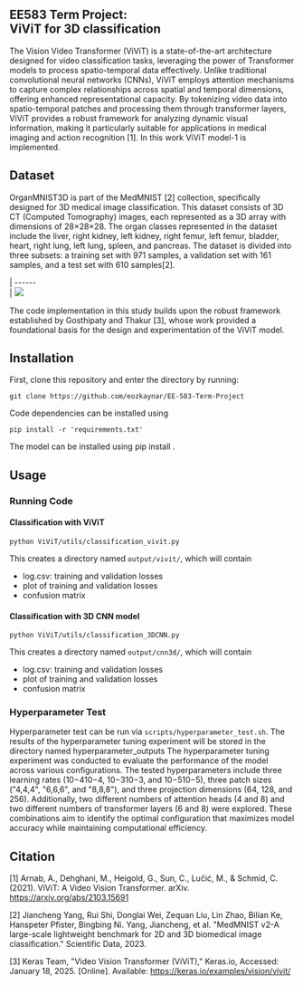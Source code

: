 EE583 Term Project:<br/>ViViT for 3D classification
------------------------------------------------------------------------------
The Vision Video Transformer (ViViT) is a state-of-the-art architecture designed for video classification tasks, leveraging the power of Transformer models to process spatio-temporal data effectively. Unlike traditional convolutional neural networks (CNNs), ViViT employs attention mechanisms to capture complex relationships across spatial and temporal dimensions, offering enhanced representational capacity. By tokenizing video data into spatio-temporal patches and processing them through transformer layers, ViViT provides a robust framework for analyzing dynamic visual information, making it particularly suitable for applications in medical imaging and action recognition [1].
In this work ViViT model-1 is implemented.

Dataset
-------
OrganMNIST3D is part of the MedMNIST [2] collection, specifically designed for 3D medical image classification. This dataset consists of 3D CT (Computed Tomography) images, each represented as a 3D array with dimensions of 28×28×28. The organ classes represented in the dataset include the liver, right kidney, left kidney, right femur, left femur, bladder, heart, right lung, left lung, spleen, and pancreas. The dataset is divided into three subsets: a training set with 971 samples, a validation set with 161 samples, and a test set with 610 samples[2].


                           
| ------                               
| ![](docs/OrganMNIST3D.gif) 

The code implementation in this study builds upon the robust framework established by Gosthipaty and Thakur [3], whose work provided a foundational basis for the design and experimentation of the ViViT model.

Installation
------------

First, clone this repository and enter the directory by running:

    git clone https://github.com/eozkaynar/EE-583-Term-Project
    

Code dependencies can be installed using

    pip install -r 'requirements.txt'

The model can be installed using
    pip install .

Usage
-----

### Running Code


#### Classification with ViViT

    python ViViT/utils/classification_vivit.py

This creates a directory named `output/vivit/`, which will contain
  - log.csv: training and validation losses
  - plot of training and validation losses
  - confusion matrix

#### Classification with 3D CNN model

    python ViViT/utils/classification_3DCNN.py

This creates a directory named `output/cnn3d/`, which will contain
  - log.csv: training and validation losses
  - plot of training and validation losses
  - confusion matrix

### Hyperparameter Test

Hyperparameter test can be run via `scripts/hyperparameter_test.sh`. The results of the hyperparameter tuning experiment will be stored in the directory named hyperparameter_outputs
The hyperparameter tuning experiment was conducted to evaluate the performance of the model across various configurations. The tested hyperparameters include three learning rates (10−410−4, 10−310−3, and 10−510−5), three patch sizes ("4,4,4", "6,6,6", and "8,8,8"), and three projection dimensions (64, 128, and 256). Additionally, two different numbers of attention heads (4 and 8) and two different numbers of transformer layers (6 and 8) were explored. These combinations aim to identify the optimal configuration that maximizes model accuracy while maintaining computational efficiency.



Citation
------------
[1] Arnab, A., Dehghani, M., Heigold, G., Sun, C., Lučić, M., \& Schmid, C. (2021). ViViT: A Video Vision Transformer. arXiv. https://arxiv.org/abs/2103.15691

[2] Jiancheng Yang, Rui Shi, Donglai Wei, Zequan Liu, Lin Zhao, Bilian Ke, Hanspeter Pfister, Bingbing Ni. Yang, Jiancheng, et al. "MedMNIST v2-A large-scale lightweight benchmark for 2D and 3D biomedical image classification." Scientific Data, 2023.

[3] Keras Team, "Video Vision Transformer (ViViT)," Keras.io, Accessed: January 18, 2025. [Online]. Available: https://keras.io/examples/vision/vivit/

